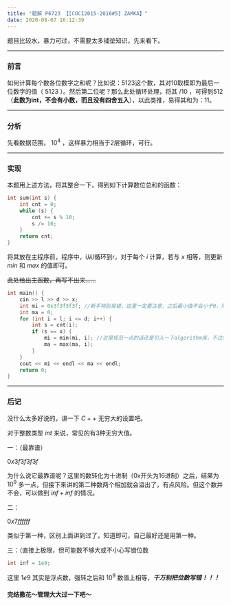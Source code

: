 ```yaml
---
title: "题解 P6723 【[COCI2015-2016#5] ZAMKA】"
date: 2020-08-07 16:12:39
---
```


题目比较水，暴力可过，不需要太多铺垫知识，先来看下。


------------

### 前言
如何计算每个数各位数字之和呢？比如说：$5123$这个数，其对10取模即为最后一位数字的值（ $5123 % 10 = 3$ ）。然后第二位呢？那么此处循环处理，将其 /10 ，可得到$512$ （**此数为int，不会有小数，而且没有四舍五入**），以此类推，易得其和为：11。


------------

### 分析
先看数据范围， $10^4$ ，这样暴力相当于2层循环，可行。


------------

### 实现
本题用上述方法，将其整合一下，得到如下计算数位总和的函数：
```cpp
int sum(int s) {
	int cnt = 0;
	while (s) {
		cnt += s % 10;
		s /= 10;
	}
	return cnt;
}
```
将其放在主程序前，程序中，i从l循环到r，对于每个 $i$ 计算，若与 $x$ 相等，则更新 $min$ 和 $max$ 的值即可。

~~此处给出主函数，再写不出来……~~
```cpp
int main() {
    cin >> l >> d >> x;
    int mi = 0x3f3f3f3f; //新手特别易错，这里一定要注意，之后最小值不会小于0，所以初始化为无穷大（见后记）
    int ma = 0;
    for (int i = l; i <= d; i++) {
        int s = cnt(i);
        if (s == x) {
            mi = min(mi, i); //这里规范一点的话还是引入一下algorithm库，不过问题不大，iostream有时候会一起引入一些常用函数，考试注意即可。
            ma = max(ma, i);
        }
    }
    cout << mi << endl << ma << endl;
    return 0;
}
```


------------

### 后记
没什么太多好说的，讲一下 $C++$ 无穷大的设置吧。

对于整数类型 $int$ 来说，常见的有3种无穷大值。

一：（最靠谱）

$0x3f3f3f3f$

为什么说它最靠谱呢？这里的数转化为十进制（0x开头为16进制）之后，结果为 $10 ^ 9$ 多一点，但接下来讲的第二种数两个相加就会溢出了，有点风险。但这个数并不会，可以做到 $inf + inf$ 的情况。

二：

$0x7ffffff$

类似于第一种，区别上面讲到过了，知道即可，自己最好还是用第一种。

三：（直接上极限，但可能数不够大或不小心写错位数

```cpp
int inf = 1e9;
```
这里 $1e9$ 其实是浮点数，强转之后和 $10^9$ 数值上相等，_**千万别把位数写错！！！**_


#### 完结撒花～管理大大过一下吧～